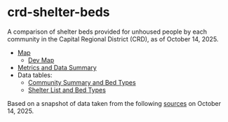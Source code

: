 # crd-shelter-beds
A comparison of shelter beds provided for unhoused people by each community in the Capital Regional District (CRD), as of October 14, 2025.
  * [Map](https://bcdatavis.github.io/crd-shelter-beds/index.html)
    * [Dev Map](https://bcdatavis.github.io/crd-shelter-beds/index_dev.html)
  * [Metrics and Data Summary](https://github.com/bcdatavis/crd-shelter-beds/blob/main/metrics.md)
  * Data tables:
    * [Community Summary and Bed Types](https://github.com/bcdatavis/crd-shelter-beds/blob/main/data/crd_shelter_bed_counts.csv)
    * [Shelter List and Bed Types](https://github.com/bcdatavis/crd-shelter-beds/blob/main/data/shelter_list.csv)

Based on a snapshot of data taken from the following [sources](https://github.com/bcdatavis/crd-shelter-beds/blob/main/data-sources.md) on October 14, 2025.
